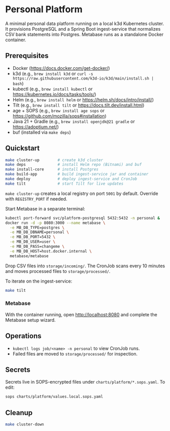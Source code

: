# Personal Platform

A minimal personal data platform running on a local k3d Kubernetes cluster. It provisions PostgreSQL and a Spring Boot ingest-service that normalizes CSV bank statements into Postgres. Metabase runs as a standalone Docker container.

## Prerequisites
- Docker (https://docs.docker.com/get-docker/)
- k3d (e.g., `brew install k3d` or `curl -s https://raw.githubusercontent.com/k3d-io/k3d/main/install.sh | bash`)
- kubectl (e.g., `brew install kubectl` or https://kubernetes.io/docs/tasks/tools/)
- Helm (e.g., `brew install helm` or https://helm.sh/docs/intro/install/)
- Tilt (e.g., `brew install tilt` or https://docs.tilt.dev/install.html)
- age + SOPS (e.g., `brew install age sops` or https://github.com/mozilla/sops#installation)
- Java 21 + Gradle (e.g., `brew install openjdk@21 gradle` or https://adoptium.net/)
- buf (installed via `make deps`)

## Quickstart
```bash
make cluster-up        # create k3d cluster
make deps              # install Helm repo (Bitnami) and buf
make install-core      # install Postgres
make build-app         # build ingest-service jar and container
make deploy            # deploy ingest-service and CronJob
make tilt              # start Tilt for live updates
```

`make cluster-up` creates a local registry on port `5001` by default. Override with `REGISTRY_PORT` if needed.

Start Metabase in a separate terminal:

```bash
kubectl port-forward svc/platform-postgresql 5432:5432 -n personal &
docker run -d -p 8080:3000 --name metabase \
  -e MB_DB_TYPE=postgres \
  -e MB_DB_DBNAME=personal \
  -e MB_DB_PORT=5432 \
  -e MB_DB_USER=user \
  -e MB_DB_PASS=changeme \
  -e MB_DB_HOST=host.docker.internal \
  metabase/metabase
```

Drop CSV files into `storage/incoming/`. The CronJob scans every 10 minutes and moves processed files to `storage/processed/`.

To iterate on the ingest-service:
```bash
make tilt
```

### Metabase
With the container running, open <http://localhost:8080> and complete the Metabase setup wizard.

## Operations
- `kubectl logs job/<name> -n personal` to view CronJob runs.
- Failed files are moved to `storage/processed/` for inspection.

## Secrets
Secrets live in SOPS-encrypted files under `charts/platform/*.sops.yaml`.
To edit:
```bash
sops charts/platform/values.local.sops.yaml
```

## Cleanup
```bash
make cluster-down
```
